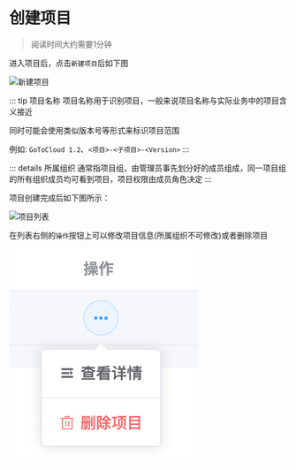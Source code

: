 # 创建项目

> 阅读时间大约需要1分钟

进入项目后，点击`新建项目`后如下图

![新建项目](/assets/project_new.png)

::: tip 项目名称
项目名称用于识别项目，一般来说项目名称与实际业务中的项目含义接近

同时可能会使用类似版本号等形式来标识项目范围

例如: `GoToCloud 1.2`、`<项目>-<子项目>-<Version>`
:::

::: details 所属组织
通常指项目组，由管理员事先划分好的成员组成，同一项目组的所有组织成员均可看到项目，项目权限由成员角色决定
:::

项目创建完成后如下图所示：

![项目列表](/assets/project_list.png)

在列表右侧的`操作`按钮上可以修改项目信息(所属组织不可修改)或者删除项目

![操作](../../assets/project_action.png)
